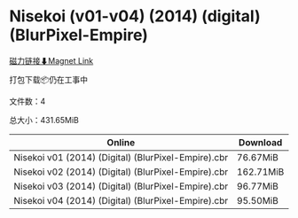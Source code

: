 # Nisekoi (v01-v04) (2014) (digital) (BlurPixel-Empire)

[磁力链接⬇Magnet Link](magnet:?xt=urn:btih:8149b239bcb35290ae8be284dcc4f4753194e4d0&dn=Nisekoi%20%28v01-v04%29%20%282014%29%20%28digital%29%20%28BlurPixel-Empire%29)

打包下载📦仍在工事中

文件数：4

总大小：431.65MiB

Online | Download
--- | ---
Nisekoi v01 (2014) (Digital) (BlurPixel-Empire).cbr | 76.67MiB
Nisekoi v02 (2014) (Digital) (BlurPixel-Empire).cbr | 162.71MiB
Nisekoi v03 (2014) (Digital) (BlurPixel-Empire).cbr | 96.77MiB
Nisekoi v04 (2014) (Digital) (BlurPixel-Empire).cbr | 95.50MiB